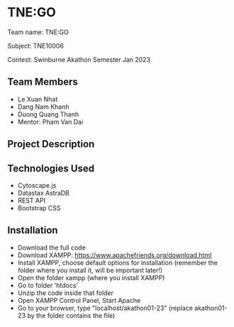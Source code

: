 # TNE:GO

Team name: TNE:GO

Subject: TNE10006

Contest: Swinburne Akathon Semester Jan 2023

## Team Members
- Le Xuan Nhat
- Dang Nam Khanh
- Duong Quang Thanh
- Mentor: Pham Van Dai

## Project Description

<Description here>

## Technologies Used
- Cytoscape.js
- Datastax AstraDB
- REST API
- Bootstrap CSS

## Installation

- Download the full code
- Download XAMPP: https://www.apachefriends.org/download.html
- Install XAMPP, choose default options for installation (remember the folder where you install it, will be important later!)
- Open the folder xampp (where you install XAMPP)
- Go to folder 'htdocs'
- Unzip the code inside that folder
- Open XAMPP Control Panel, Start Apache
- Go to your browser, type "localhost/akathon01-23" (replace akathon01-23 by the folder contains the file)


